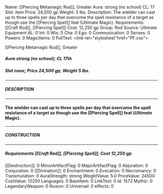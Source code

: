Name: [[Piercing Metamagic Rod]], Greater
Aura: strong (no school)
CL: 17
Slot: item
Price: 24,500 gp
Weight: 5 lbs.
Description: The wielder can cast up to three spells per day that overcome the spell resistance of a target as though use the [[Piercing Spell]] feat (Ultimate Magic).
Requirements: [[Craft Rod]], [[Piercing Spell]]
Cost: 12,250 gp
Group: Rod
Source: Ultimate Equipment
AL: 0
Int: 0
Wis: 0
Cha: 0
Ego: 0
Communication: 0
Senses: 0
Powers: 0
MagicItems: 0
FullText: <link rel="stylesheet"href="PF.css"><div class="heading"><p class="alignleft">[[Piercing Metamagic Rod]], Greater</p><div style="clear: both;"></div></div><div><h5><b>Aura </b>strong (no school); <b>CL </b>17th</h5><h5><b>Slot </b>none; <b>Price </b>24,500 gp; <b>Weight </b>5 lbs.</h5></div><hr/><div><h5><b>DESCRIPTION</b></h5></div><hr/><div><h4><p>The wielder can cast up to three spells per day that overcome the spell resistance of a target as though use the [[Piercing Spell]] feat (<i>Ultimate</i> Magic).</p></h4></div><hr/><div><h5><b>CONSTRUCTION</b></h5></div><hr/><div><h5><b>Requirements </b>[[Craft Rod]], [[Piercing Spell]]; <b>Cost </b>12,250 gp</h5></div>
[[Destruction]]: 0
MinorArtifactFlag: 0
MajorArtifactFlag: 0
Abjuration: 0
Conjuration: 0
[[Divination]]: 0
Enchantment: 0
Evocation: 0
Necromancy: 0
Transmutation: 0
AuraStrength: strong
WeightValue: 5.0
PriceValue: 24500
CostValue: 12250
Languages: 0
BaseItem: 0
LinkText: 0
id: 1572
Mythic: 0
LegendaryWeapon: 0
Illusion: 0
Universal: 0
effects: 0
